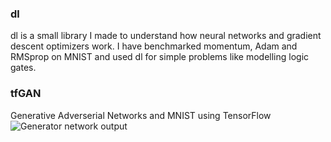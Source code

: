 ### dl 
dl is a small library I made to understand how neural networks and gradient descent optimizers work. I have benchmarked momentum, Adam and RMSprop on MNIST and used dl for simple problems like modelling logic gates. 

### tfGAN
Generative Adverserial Networks and MNIST using TensorFlow
![Generator network output](output.gif)
